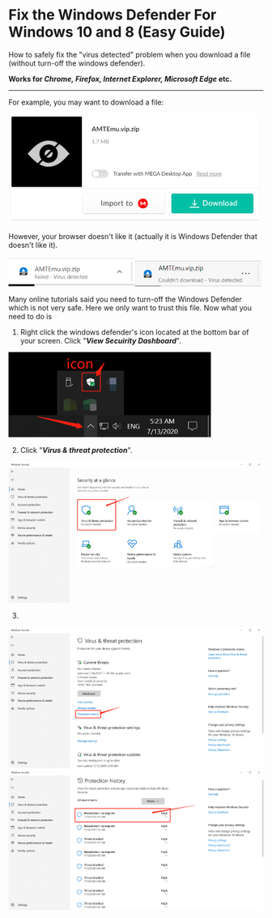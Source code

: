 # Fix the Windows Defender For Windows 10 and 8 (Easy Guide)

How to safely fix the "virus detected" problem when you download a file (without turn-off the windows defender).

**Works for *Chrome, Firefox, Internet Explorer, Microsoft Edge*  etc.**

-------------------------------------

For example, you may want to download a file:

<img src="1.png" width="500"/>

However, your browser doesn't like it (actually it is Windows Defender that doesn't like it).

<img src="2.png" width="250"/><img src="3.png" width="250"/>

Many online tutorials said you need to turn-off the Windows Defender which is not very safe. Here we only want to trust this file.
Now what you need to do is 

1. Right click the windows defender's icon located at the bottom bar of your screen. Click "***View Secuirity Dashboard***".

<img src="4.png" width="400"/>

2. Click "***Virus & threat protection***".

<img src="5.png" width="600"/>

3.

<img src="6.png" width="600"/>

<img src="7.png" width="600"/>
